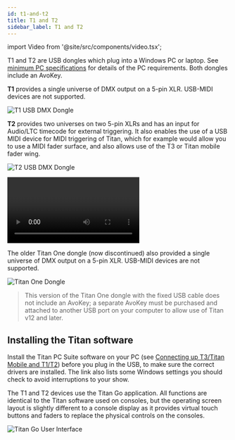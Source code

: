 ```yaml
---
id: t1-and-t2
title: T1 and T2
sidebar_label: T1 and T2
---
```


import Video from '@site/src/components/video.tsx';

T1 and T2 are USB dongles which plug into a Windows PC or laptop. See [minimum PC specifications](../titan-basics.md#connecting-up-t3--titan-mobile-and-t1t2) for details of the PC requirements. Both dongles include an AvoKey.

**T1** provides a single universe of DMX output on a 5-pin XLR. USB-MIDI devices are not supported.

![T1 USB DMX Dongle](/docs/images/T1.png)

**T2** provides two universes on two 5-pin XLRs and has an input for
Audio/LTC timecode for external triggering. It also enables the use of a USB MIDI device for MIDI
triggering of Titan, which for example would allow you to use a MIDI fader surface, and also allows use of
the T3 or Titan mobile fader wing.

![T2 USB DMX Dongle](/docs/images/T2.png)



<Video videoId="wO94RvG6agI" title="T2 USB Interface"></Video>

The older Titan One dongle (now discontinued) also provided a single universe of DMX output on a 5-pin XLR. USB-MIDI devices are not supported.

![Titan One Dongle](/docs/images/titan-one-cabled.png)

> This version of the Titan One dongle with the fixed USB cable does not include an 
  AvoKey; a separate AvoKey must be purchased and attached to another USB port on your
  computer to allow use of Titan v12 and later.

## Installing the Titan software

Install the Titan PC Suite software on your PC (see [Connecting up T3/Titan Mobile and T1/T2](../titan-basics.md#connecting-up-t3--titan-mobile-and-t1t2)) before
you plug in the USB, to make sure the correct drivers are installed. The link also lists some Windows settings you should check to avoid interruptions to your show.



The T1 and T2 devices use the Titan Go application. All functions are identical
to the Titan software used on consoles, but the operating screen layout is slightly different to a console
display as it provides virtual touch buttons and faders to replace the physical controls on the consoles.

![Titan Go User Interface](/docs/images/Titan-Go-User-Interface.png)
